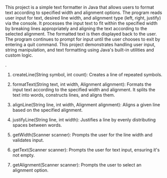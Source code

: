 This project is a simple text formatter in Java that allows users to format text according to specified width and alignment options. The program reads user input for text, desired line width, and alignment type (left, right, justify) via the console. It processes the input text to fit within the specified width by breaking lines appropriately and aligning the text according to the selected alignment. The formatted text is then displayed back to the user. The program continues to prompt for input until the user chooses to exit by entering a quit command. This project demonstrates handling user input, string manipulation, and text formatting using Java's built-in utilities and custom logic.

.

1. createLine(String symbol, int count): Creates a line of repeated symbols.

2. formatText(String text, int width, Alignment alignment): Formats the input text according to the specified width and alignment. It splits the text into words, constructs lines, and aligns them.

3. alignLine(String line, int width, Alignment alignment): Aligns a given line based on the specified alignment.

4. justifyLine(String line, int width): Justifies a line by evenly distributing spaces between words.

5. getWidth(Scanner scanner): Prompts the user for the line width and validates input.

6. getText(Scanner scanner): Prompts the user for text input, ensuring it's not empty.

7. getAlignment(Scanner scanner): Prompts the user to select an alignment option.
